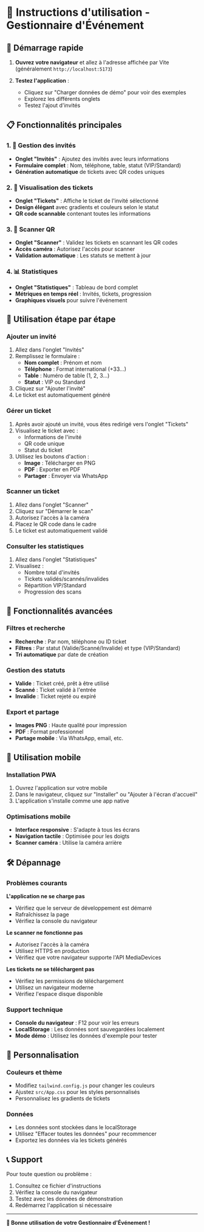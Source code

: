 # 📱 Instructions d'utilisation - Gestionnaire d'Événement

## 🚀 Démarrage rapide

1. **Ouvrez votre navigateur** et allez à l'adresse affichée par Vite (généralement `http://localhost:5173`)

2. **Testez l'application** :
   - Cliquez sur "Charger données de démo" pour voir des exemples
   - Explorez les différents onglets
   - Testez l'ajout d'invités

## 📋 Fonctionnalités principales

### 1. 📝 Gestion des invités
- **Onglet "Invités"** : Ajoutez des invités avec leurs informations
- **Formulaire complet** : Nom, téléphone, table, statut (VIP/Standard)
- **Génération automatique** de tickets avec QR codes uniques

### 2. 🎫 Visualisation des tickets
- **Onglet "Tickets"** : Affiche le ticket de l'invité sélectionné
- **Design élégant** avec gradients et couleurs selon le statut
- **QR code scannable** contenant toutes les informations

### 3. 📱 Scanner QR
- **Onglet "Scanner"** : Validez les tickets en scannant les QR codes
- **Accès caméra** : Autorisez l'accès pour scanner
- **Validation automatique** : Les statuts se mettent à jour

### 4. 📊 Statistiques
- **Onglet "Statistiques"** : Tableau de bord complet
- **Métriques en temps réel** : Invités, tickets, progression
- **Graphiques visuels** pour suivre l'événement

## 🎯 Utilisation étape par étape

### Ajouter un invité
1. Allez dans l'onglet "Invités"
2. Remplissez le formulaire :
   - **Nom complet** : Prénom et nom
   - **Téléphone** : Format international (+33...)
   - **Table** : Numéro de table (1, 2, 3...)
   - **Statut** : VIP ou Standard
3. Cliquez sur "Ajouter l'invité"
4. Le ticket est automatiquement généré

### Gérer un ticket
1. Après avoir ajouté un invité, vous êtes redirigé vers l'onglet "Tickets"
2. Visualisez le ticket avec :
   - Informations de l'invité
   - QR code unique
   - Statut du ticket
3. Utilisez les boutons d'action :
   - **Image** : Télécharger en PNG
   - **PDF** : Exporter en PDF
   - **Partager** : Envoyer via WhatsApp

### Scanner un ticket
1. Allez dans l'onglet "Scanner"
2. Cliquez sur "Démarrer le scan"
3. Autorisez l'accès à la caméra
4. Placez le QR code dans le cadre
5. Le ticket est automatiquement validé

### Consulter les statistiques
1. Allez dans l'onglet "Statistiques"
2. Visualisez :
   - Nombre total d'invités
   - Tickets validés/scannés/invalides
   - Répartition VIP/Standard
   - Progression des scans

## 🔧 Fonctionnalités avancées

### Filtres et recherche
- **Recherche** : Par nom, téléphone ou ID ticket
- **Filtres** : Par statut (Valide/Scanné/Invalide) et type (VIP/Standard)
- **Tri automatique** par date de création

### Gestion des statuts
- **Valide** : Ticket créé, prêt à être utilisé
- **Scanné** : Ticket validé à l'entrée
- **Invalide** : Ticket rejeté ou expiré

### Export et partage
- **Images PNG** : Haute qualité pour impression
- **PDF** : Format professionnel
- **Partage mobile** : Via WhatsApp, email, etc.

## 📱 Utilisation mobile

### Installation PWA
1. Ouvrez l'application sur votre mobile
2. Dans le navigateur, cliquez sur "Installer" ou "Ajouter à l'écran d'accueil"
3. L'application s'installe comme une app native

### Optimisations mobile
- **Interface responsive** : S'adapte à tous les écrans
- **Navigation tactile** : Optimisée pour les doigts
- **Scanner caméra** : Utilise la caméra arrière

## 🛠️ Dépannage

### Problèmes courants

**L'application ne se charge pas**
- Vérifiez que le serveur de développement est démarré
- Rafraîchissez la page
- Vérifiez la console du navigateur

**Le scanner ne fonctionne pas**
- Autorisez l'accès à la caméra
- Utilisez HTTPS en production
- Vérifiez que votre navigateur supporte l'API MediaDevices

**Les tickets ne se téléchargent pas**
- Vérifiez les permissions de téléchargement
- Utilisez un navigateur moderne
- Vérifiez l'espace disque disponible

### Support technique
- **Console du navigateur** : F12 pour voir les erreurs
- **LocalStorage** : Les données sont sauvegardées localement
- **Mode démo** : Utilisez les données d'exemple pour tester

## 🎨 Personnalisation

### Couleurs et thème
- Modifiez `tailwind.config.js` pour changer les couleurs
- Ajustez `src/App.css` pour les styles personnalisés
- Personnalisez les gradients de tickets

### Données
- Les données sont stockées dans le localStorage
- Utilisez "Effacer toutes les données" pour recommencer
- Exportez les données via les tickets générés

## 📞 Support

Pour toute question ou problème :
1. Consultez ce fichier d'instructions
2. Vérifiez la console du navigateur
3. Testez avec les données de démonstration
4. Redémarrez l'application si nécessaire

---

**🎉 Bonne utilisation de votre Gestionnaire d'Événement !** 